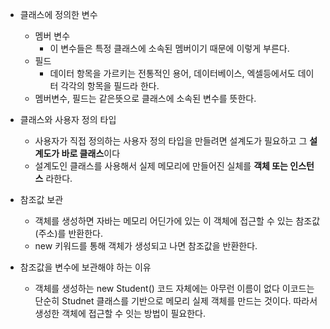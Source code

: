 - 클래스에 정의한 변수
	- 멤버 변수
		- 이 변수들은 특정 클래스에 소속된 멤버이기 때문에 이렇게 부른다.
	- 필드
		- 데이터 항목을 가르키는 전통적인 용어, 데이터베이스, 엑셀등에서도 데이터 각각의 항목을 필드라 한다.
	- 멤버변수, 필드는 같은뜻으로 클래스에 소속된 변수를 뜻한다.

- 클래스와 사용자 정의 타입
	- 사용자가 직접 정의하는 사용자 정의 타입을 만들려면 설계도가 필요하고 그 **설계도가 바로 클래스**이다
	- 설계도인 클래스를 사용해서 실제 메모리에 만들어진 실체를 **객체 또는 인스턴스** 라한다.

- 참조값 보관
	- 객체를 생성하면 자바는 메모리 어딘가에 있는 이 객체에 접근할 수 있는 참조값(주소)를 반환한다.
	- new 키워드를 통해 객체가 생성되고 나면 참조값을 반환한다.

- 참조값을 변수에 보관해야 하는 이유
	- 객체를 생성하는 new Student() 코드 자체에는 아무런 이름이 없다 이코드는 단순히 Studnet 클래스를 기반으로 메모리 실제 객체를 만드는 것이다. 따라서 생성한 객체에 접근할 수 잇는 방법이 필요한다.